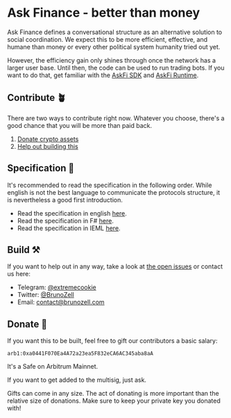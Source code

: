 # Ask Finance - better than money

Ask Finance defines a conversational structure as an alternative solution to social coordination. We expect this to be more efficient, effective, and humane than money or every other political system humanity tried out yet.

However, the efficiency gain only shines through once the network has a larger user base. Until then, the code can be used to run trading bots. If you want to do that, get familiar with the [AskFi SDK](https://github.com/BrunoZell/AskFi.Sdk) and [AskFi Runtime](https://github.com/BrunoZell/AskFi.Runtime).

## Contribute 🪴

There are two ways to contribute right now. Whatever you choose, there's a good chance that you will be more than paid back.

1. [Donate crypto assets](#donate-)
2. [Help out building this](#build-%EF%B8%8F)

## Specification 🧠

It's recommended to read the specification in the following order. While english is not the best language to communicate the protocols structure, it is nevertheless a good first introduction.

- Read the specification in english [here](./specification.md).
- Read the specification in F# [here](./specification.fs).
- Read the specification in IEML [here](./specification-ieml.md).

## Build ⚒️

If you want to help out in any way, take a look at [the open issues](https://github.com/BrunoZell/ask.fi/issues) or contact us here:

- Telegram: [@extremecookie](https://telegram.me/extremecookie)
- Twitter: [@BrunoZell](https://twitter.com/BrunoZell)
- Email: [contact@brunozell.com](mailto:contact@brunozell.com)

## Donate 💸

If you want this to be built, feel free to gift our contributors a basic salary:

`arb1:0xa0441F070Ea4A72a23ea5F832eCA6AC345aba8aA`

It's a Safe on Arbitrum Mainnet.

If you want to get added to the multisig, just ask.

Gifts can come in any size. The act of donating is more important than the relative size of donations. Make sure to keep your private key you donated with!
